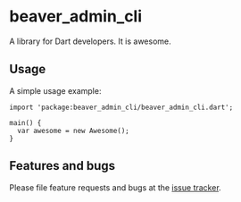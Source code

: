 # beaver_admin_cli

A library for Dart developers. It is awesome.

## Usage

A simple usage example:

    import 'package:beaver_admin_cli/beaver_admin_cli.dart';

    main() {
      var awesome = new Awesome();
    }

## Features and bugs

Please file feature requests and bugs at the [issue tracker][tracker].

[tracker]: http://example.com/issues/replaceme
